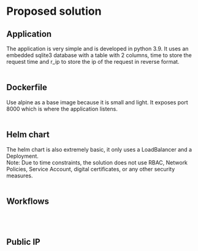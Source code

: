 # Proposed solution

## Application
The application is very simple and is developed in python 3.9. It uses an embedded sqlite3 database with a table with 2 columns, time to store the request time and r_ip to store the ip of the request in reverse format.
<br> <br>

## Dockerfile
Use alpine as a base image because it is small and light. It exposes port 8000 which is where the application listens.
<br> <br>

## Helm chart
The helm chart is also extremely basic, it only uses a LoadBalancer and a Deployment. <br>
Note: Due to time constraints, the solution does not use RBAC, Network Policies, Service Account, digital certificates, or any other security measures.
<br> <br>

## Workflows

<br> <br>


## Public IP

